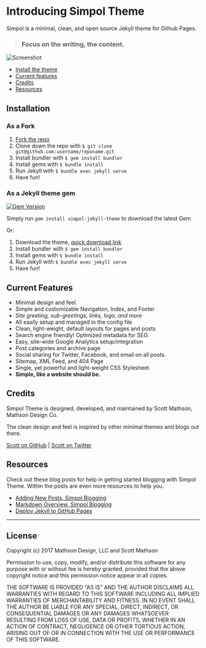 # Introducing Simpol Theme

Simpol is a minimal, clean, and open source Jekyll theme for Github Pages.

>### Focus on the writing, the content.

![Screenshot](https://user-images.githubusercontent.com/178448/31042735-75abfb14-a563-11e7-9a32-d8f76384c90f.jpg)

- [Install the theme](#installation)
- [Current features](#current-features)
- [Credits](#credits)
- [Resources](#resources)

## Installation

### As a Fork

1. [Fork the repo](https://github.com/scottmathson/simpol-theme#fork-destination-box)
2. Clone down the repo with `$ git clone git@github.com:username/reponame.git`
3. Install bundler with `$ gem install bundler`
4. Install gems with `$ bundle install`
5. Run Jekyll with `$ bundle exec jekyll serve`
6. Have fun!

### As a Jekyll theme gem

[![Gem Version](https://badge.fury.io/rb/simpol-jekyll-theme.svg)](https://badge.fury.io/rb/simpol-jekyll-theme)

Simply run `gem install simpol-jekyll-theme` to download the latest Gem

Or:

1. Download the theme, [quick download link](https://minhaskamal.github.io/DownGit/#/home?url=https://github.com/scottmathson/simpol-theme/tree/master/)
2. Install bundler with `$ gem install bundler`
3. Install gems with `$ bundle install`
4. Run Jekyll with `$ bundle exec jekyll serve`
5. Have fun!

## Current Features

* Minimal design and feel.
* Simple and customizable Navigation, Index, and Footer
* *Site greeting, sub-greetings, links, logo, and more*
* All easily setup and managed in the config file
* Clean, light-weight, default layouts for pages and posts
* Search engine friendly! Optimized metadata for SEO.
* Easy, site-wide Google Analytics setup/integration
* Post categories and archive page
* Social sharing for Twitter, Facebook, and email on all posts.
* Sitemap, XML Feed, and 404 Page
* Single, yet powerful and light-weight CSS Stylesheet
* **Simple, like a website should be.**

## Credits

Simpol Theme is designed, developed, and maintained by Scott Mathson, Mathson Design Co.

The clean design and feel is inspired by other minimal themes and blogs out there.

[Scott on GitHub](https://github.com/scottmathson) | [Scott on Twitter](https://twitter.com/scottmathson)

## Resources

Check out these blog posts for help in getting started blogging with Simpol Theme. Within the posts are even more resources to help you.

* [Adding New Posts, Simpol Blogging](https://simpoltheme.com/tips/tricks/2017/04/16/writing-new-post/)
* [Markdown Overview, Simpol Blogging](https://simpoltheme.com/tips/tricks/2017/04/15/blogging-in-markdown-overview/)
* [Deploy Jekyll to GitHub Pages](https://jekyllrb.com/docs/github-pages/)


---

## License

Copyright (c) 2017 Mathson Design, LLC and Scott Mathson

Permission to use, copy, modify, and/or distribute this software for any purpose with or without fee is hereby granted, provided that the above copyright notice and this permission notice appear in all copies.

THE SOFTWARE IS PROVIDED "AS IS" AND THE AUTHOR DISCLAIMS ALL WARRANTIES WITH REGARD TO THIS SOFTWARE INCLUDING ALL IMPLIED WARRANTIES OF MERCHANTABILITY AND FITNESS. IN NO EVENT SHALL THE AUTHOR BE LIABLE FOR ANY SPECIAL, DIRECT, INDIRECT, OR CONSEQUENTIAL DAMAGES OR ANY DAMAGES WHATSOEVER RESULTING FROM LOSS OF USE, DATA OR PROFITS, WHETHER IN AN ACTION OF CONTRACT, NEGLIGENCE OR OTHER TORTIOUS ACTION, ARISING OUT OF OR IN CONNECTION WITH THE USE OR PERFORMANCE OF THIS SOFTWARE.

